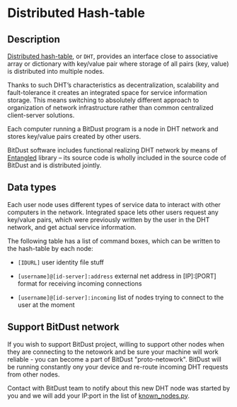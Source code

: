 # Distributed Hash-table


## Description

[Distributed hash-table]( https://en.wikipedia.org/wiki/Distributed_hash_table),
or `DHT`, provides an interface close to associative array or dictionary with key/value pair where storage of all pairs (key, value) is distributed into multiple nodes.

Thanks to such DHT’s characteristics as decentralization, scalability and fault-tolerance it creates an integrated space for service information storage. This means switching to absolutely different approach to organization of network infrastructure rather than common centralized client-server solutions.

Each computer running a BitDust program is a node in DHT network and stores key/value pairs created by other users.

BitDust software includes functional realizing DHT network by means of [Entangled](http://entangled.sourceforge.net/) library – its source code is wholly included in the source code of BitDust and is distributed jointly.



## Data types

Each user node uses different types of service data to interact with other computers in the network. Integrated space lets other users request any key/value pairs, which were previously written by the user in the DHT network, and get actual service information.

The following table has a list of command boxes, which can be written to the hash-table by each node:

* `[IDURL]` 
    user identity file stuff

* `[username]@[id-server]:address`
    external net address in [IP]:[PORT] format for receiving incoming connections

* `[username]@[id-server]:incoming`
    list of nodes trying to connect to the user at the moment


## Support BitDust network

If you wish to support BitDust project, willing to support other nodes when they are connecting to the netowork and be sure your machine will work reliable - you can become a part of BitDust "proto-netowork". BitDust will be running constantly ony your device and re-route incoming DHT requests from other nodes.

Contact with BitDust team to notify about this new DHT node was started by you and we will add your IP:port in the list of [known_nodes.py](https://github.com/bitdust-io/public/blob/fd536b01983f419030fa070b95d18c11da502b46/dht/known_nodes.py#L36).


<div class=fbcomments markdown="1">
</div>